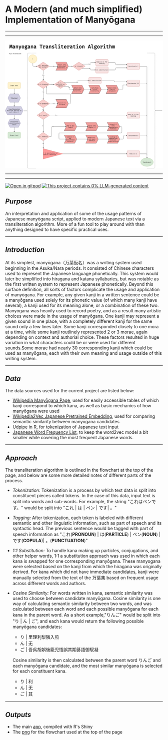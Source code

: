 # A Modern (and much simplified) Implementation of Manyōgana

---

---

![Custom Transliteration Algorithm](https://github.com/ryancahildebrandt/manyogana/blob/master/Manyogana_Algorithm.png)

---

---
[![Open in gitpod](https://gitpod.io/button/open-in-gitpod.svg)](https://gitpod.io/#https://github.com/ryancahildebrandt/manyogana)
[![This project contains 0% LLM-generated content](https://brainmade.org/88x31-dark.png)](https://brainmade.org/)

## *Purpose*
An interpretation and application of some of the usage patterns of Japanese manyōgana script, applied to modern Japanese text via a transliteration algorithm. More of a fun tool to play around with than anything designed to have specific practical uses.

---

## *Introduction*
At its simplest, manyōgana（万葉仮名）was a writing system used beginning in the Asuka/Nara periods. It consisted of Chinese characters used to represent the Japanese language phonetically. This system would later be simplified into hiragana and katana syllabaries, but was notable as the first written system to represent Japanese phonetically. Beyond this surface definition, all sorts of factors complicate the usage and application of manyōgana. For example, any given kanji in a written sentence could be a manyōgana used solely for its phonetic value (of which many kanji have several), a kanji used for its meaning alone, or a combination of these two. Manyōgana was heavily used to record poetry, and as a result many artistic choices were made in the usage of manyōgana. One kanji may represent a given sound in one place, with a completely different kanji for the same sound only a few lines later. Some kanji corresponded closely to one mora at a time, while some kanji routlinely represented 2 or 3 morae, again depending on context and authorial choice. These factors resulted in huge variation in what characters could be or were used for different sounds.Some morae had nearly 30 corresponding kanji which could be used as manyōgana, each with their own meaning and usage outside of this writing system.

---

## *Data*
The data sources used for the current project are listed below:
+ [Wikipedia Manyōgana Page](https://en.wikipedia.org/wiki/Man%27y%C5%8Dgana), used for easily accessible tables of which kanji correspond to which kana, as well as basic mechanics of how manyōgana were used
+ [Wikipedia2Vec Japanese Pretrained Embedding](https://wikipedia2vec.github.io/wikipedia2vec/pretrained/), used for comparing semantic similarity between manyōgana candidates
+ [Udpipe in R](https://bnosac.github.io/udpipe/en/index.html), for tokenization of Japanese text input
+ [Japanese Word Frequency List](https://namakajiri.net/nikki/a-2015-count-of-japanese-word-frequency/), to keep the word2vec model a bit smaller while covering the most frequent Japanese words.

---

## *Approach*
The transliteration algorithm is outlined in the flowchart at the top of the page, and below are some more detailed notes of different parts of the process.
+ *Tokenization:* Tokenization is a process by which text data is split into constituent pieces called tokens. In the case of this data, input text is split into words and sub-words. For example, the string "これはペンです。" would be split into   "これ | は | ペン | です| 。"
+ *Tagging:* After tokenization, each token is labeled with different semantic and other linguistic information, such as part of speech and its syntactic head. The previous sentence would be tagged with part of speech information as   "これ(**PRONOUN**) | は(**PARTICLE**) | ペン(**NOUN**) | です(**COPULA**)| 。(**PUNCTUATION**)"
+ *1:1 Substitution:* To handle kana making up particles, conjugations, and other helper words, 1:1 a  substitution approach was used in which each kana is swapped for one corresponding manyōgana. These manyogana were selected based on the kanji from which the hiragana was originally derived. For kana which did not have immediate candidates, kanji were manually selected from the text of the 万葉集 based on frequent usage across different words and authors. 
+ *Cosine Similarity:* For words written in kana, semantic similarity was used to choose between candidate manyōgana. Cosine similarity is one way of calculating semantic similarity between two words, and was calculated between each word and each possible manyōgana for each kana in the parent word. As a short example,"りんご" would be split into "り | ん | ご", and each kana would return the following possible manyōgana candidates:
    + り | 里理利梨隣入煎  
    + ん | 无  
    + ご | 吾呉胡娯後籠児悟誤其期碁語御馭凝  
  
    Cosine similarity is then calculated between the parent word りんご and each manyōgana candidate, and the most similar manyōgana is selected for each constituent kana.  
  
    + り | 利  
    + ん | 无  
    + ご | 其  

---

## *Outputs*

+ The main [app](https://rhildebrandt.shinyapps.io/manyogana/), compiled with R's Shiny 
+ The [png](https://github.com/ryancahildebrandt/manyogana/blob/master/Manyogana_Algorithm.png) for the flowchart used at the top of the page
